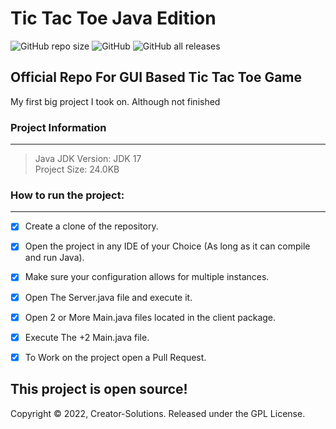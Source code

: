 # Tic Tac Toe Java Edition

<img alt="GitHub repo size" src="https://img.shields.io/github/repo-size/Creator-Solutions/TicTacToe?style=flat-square"> ![GitHub](https://img.shields.io/github/license/Creator-Solutions/TicTacToe) ![GitHub all releases](https://img.shields.io/github/downloads/Creator-Solutions/TicTacToe/total)

## Official Repo For GUI Based Tic Tac Toe Game

My first big project I took on. Although not finished 

### Project Information
-----

> Java JDK Version: JDK 17 <br>
> Project Size: 24.0KB


### How to run the project:
-----

- [x] Create a clone of the repository.
- [x] Open the project in any IDE of your Choice (As long as it can compile and run Java).
- [x] Make sure your configuration allows for multiple instances.
- [x] Open The Server.java file and execute it.
- [x] Open 2 or More Main.java files located in the client package. 
- [x] Execute The +2 Main.java file.

- [x] To Work on the project open a Pull Request.

## This project is open source! 

Copyright © 2022, Creator-Solutions. Released under the GPL License.







